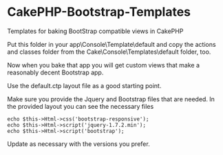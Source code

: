 CakePHP-Bootstrap-Templates
===========================

Templates for baking BootStrap compatible views in CakePHP

Put this folder in your app\Console\Template\default and copy the actions and classes folder from the Cake\Console\Templates\default folder, too.

Now when you bake that app you will get custom views that make a reasonably decent Bootstrap app.

Use the default.ctp layout file as a good starting point.

Make sure you provide the Jquery and Bootstrap files that are needed.  In the provided layout you can see the necessary files

```
echo $this->Html->css('bootstrap-responsive');
echo $this->Html->script('jquery-1.7.2.min');
echo $this->Html->script('bootstrap');
```

Update as necessary with the versions you prefer.